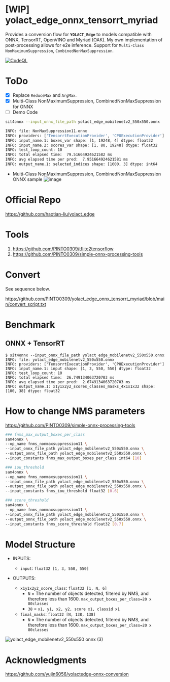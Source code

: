 # [WIP] yolact_edge_onnx_tensorrt_myriad
Provides a conversion flow for **`YOLACT_Edge`** to models compatible with ONNX, TensorRT, OpenVINO and Myriad (OAK). My own implementation of post-processing allows for e2e inference. Support for `Multi-Class NonMaximumSuppression`, `CombinedNonMaxSuppression`.

[![CodeQL](https://github.com/PINTO0309/yolact_edge_onnx_tensorrt_myriad/workflows/CodeQL/badge.svg)](https://github.com/PINTO0309/yolact_edge_onnx_tensorrt_myriad/actions?query=workflow%3ACodeQL)

# ToDo
- [x] Replace `ReduceMax` and `ArgMax`.
- [x] Multi-Class NonMaximumSuppression, CombinedNonMaxSuppression for ONNX
- [ ] Demo Code

```bash
sit4onnx --input_onnx_file_path yolact_edge_mobilenetv2_550x550.onnx

INFO: file: NonMaxSuppression11.onnx
INFO: providers: ['TensorrtExecutionProvider', 'CPUExecutionProvider']
INFO: input_name.1: boxes_var shape: [1, 19248, 4] dtype: float32
INFO: input_name.2: scores_var shape: [1, 80, 19248] dtype: float32
INFO: test_loop_count: 10
INFO: total elapsed time:  79.51664924621582 ms
INFO: avg elapsed time per pred:  7.951664924621581 ms
INFO: output_name.1: selected_indices shape: [1600, 3] dtype: int64
```
- Multi-Class NonMaximumSuppression, CombinedNonMaxSuppression ONNX sample
  ![image](https://user-images.githubusercontent.com/33194443/173196638-b5357e79-94d6-4b61-869c-ef0005b8819c.png)


# Official Repo
https://github.com/haotian-liu/yolact_edge

# Tools
1. https://github.com/PINTO0309/tflite2tensorflow
2. https://github.com/PINTO0309/simple-onnx-processing-tools

# Convert
See sequence below.

https://github.com/PINTO0309/yolact_edge_onnx_tensorrt_myriad/blob/main/convert_script.txt

# Benchmark
## ONNX + TensorRT
```bssh
$ sit4onnx --input_onnx_file_path yolact_edge_mobilenetv2_550x550.onnx
INFO: file: yolact_edge_mobilenetv2_550x550.onnx
INFO: providers: ['TensorrtExecutionProvider', 'CPUExecutionProvider']
INFO: input_name.1: input shape: [1, 3, 550, 550] dtype: float32
INFO: test_loop_count: 10
INFO: total elapsed time:  26.749134063720703 ms
INFO: avg elapsed time per pred:  2.6749134063720703 ms
INFO: output_name.1: x1y1x2y2_scores_classes_masks_4x1x1x32 shape: [100, 38] dtype: float32
```

# How to change NMS parameters
https://github.com/PINTO0309/simple-onnx-processing-tools
```bash
### fnms_max_output_boxes_per_class
sam4onnx \
--op_name fnms_nonmaxsuppression11 \
--input_onnx_file_path yolact_edge_mobilenetv2_550x550.onnx \
--output_onnx_file_path yolact_edge_mobilenetv2_550x550.onnx \
--input_constants fnms_max_output_boxes_per_class int64 [10]

### iou_threshold
sam4onnx \
--op_name fnms_nonmaxsuppression11 \
--input_onnx_file_path yolact_edge_mobilenetv2_550x550.onnx \
--output_onnx_file_path yolact_edge_mobilenetv2_550x550.onnx \
--input_constants fnms_iou_threshold float32 [0.6]

### score_threshold
sam4onnx \
--op_name fnms_nonmaxsuppression11 \
--input_onnx_file_path yolact_edge_mobilenetv2_550x550.onnx \
--output_onnx_file_path yolact_edge_mobilenetv2_550x550.onnx \
--input_constants fnms_score_threshold float32 [0.7]
```

# Model Structure

- INPUTS:

  - `input`: `float32 [1, 3, 550, 550]`

- OUTPUTS:

  - `x1y1x2y2_score_class`: `float32 [1, N, 6]`
    - `N` = The number of objects detected, filtered by NMS, and therefore less than 1600. `max_output_boxes_per_class=20 x 80classes`
    - `38` = `x1, y1, x2, y2, score x1, classid x1`
  - `final_masks`: `float32 [N, 138, 138]`
    - `N` = The number of objects detected, filtered by NMS, and therefore less than 1600. `max_output_boxes_per_class=20 x 80classes`

![yolact_edge_mobilenetv2_550x550 onnx (3)](https://user-images.githubusercontent.com/33194443/173196778-0939f477-38bf-44b6-93de-065bc3e8f808.png)

# Acknowledgments
https://github.com/yujin6056/yolactedge-onnx-conversion

